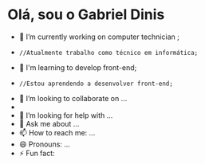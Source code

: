 # Olá, sou o Gabriel Dinis

- 🔧 I’m currently working on computer technician ;
-     //Atualmente trabalho como técnico em informática;

- 🌱 I'm learning to develop front-end;
-     //Estou aprendendo a desenvolver front-end;


- 👯 I’m looking to collaborate on ...
- 
- 🤔 I’m looking for help with ...
- 💬 Ask me about ...
- 📫 How to reach me: ...
- 😄 Pronouns: ...
- ⚡ Fun fact: 
